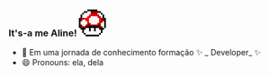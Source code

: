 ### It's-a me Aline! ![icone](Retro_Mushroom_-_Super_(3).PNG_24696.png)

- 🔭 Em uma jornada de conhecimento formação ✨ _ Developer_ ✨
- 😄 Pronouns: ela, dela


